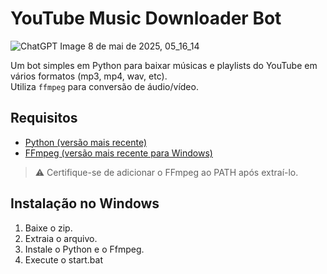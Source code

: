 # YouTube Music Downloader Bot

![ChatGPT Image 8 de mai  de 2025, 05_16_14](https://github.com/user-attachments/assets/528e62aa-452c-4d67-b5fe-e968568cdf4f)


Um bot simples em Python para baixar músicas e playlists do YouTube em vários formatos (mp3, mp4, wav, etc).  
Utiliza `ffmpeg` para conversão de áudio/vídeo.

## Requisitos

- [Python (versão mais recente)](https://www.python.org/downloads/)
- [FFmpeg (versão mais recente para Windows)](https://www.gyan.dev/ffmpeg/builds/ffmpeg-release-essentials.zip)

> ⚠️ Certifique-se de adicionar o FFmpeg ao PATH após extraí-lo.

## Instalação no Windows

1. Baixe o zip.
2. Extraia o arquivo.
3. Instale o Python e o Ffmpeg.
4. Execute o start.bat
